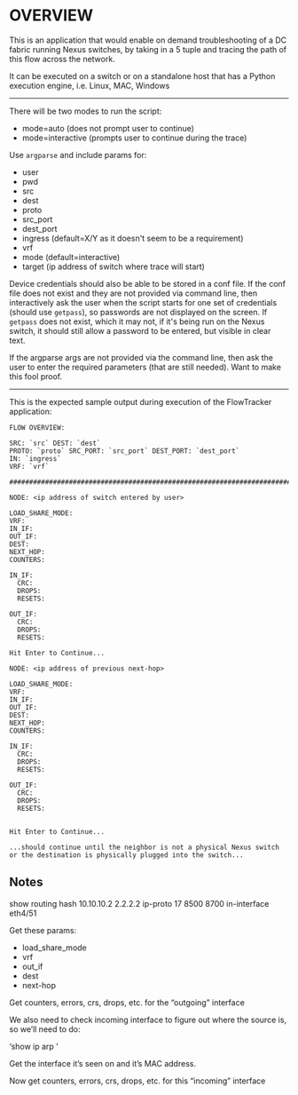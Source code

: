 # OVERVIEW

This is an application that would enable on demand troubleshooting of a DC fabric running Nexus switches, by taking in a 5 tuple and tracing the path of this flow across the network. 

It can be executed on a switch or on a standalone host that has a Python execution engine, i.e. Linux, MAC, Windows

----

There will be two modes to run the script:

* mode=auto (does not prompt user to continue)
* mode=interactive (prompts user to continue during the trace)

Use `argparse` and include params for:

* user
* pwd
* src
* dest
* proto
* src_port
* dest_port
* ingress (default=X/Y as it doesn't seem to be a requirement)
* vrf
* mode (default=interactive)
* target (ip address of switch where trace will start)

Device credentials should also be able to be stored in a conf file.  If the conf file does not exist and they are not provided via command line, then interactively ask the user when the script starts for one set of credentials (should use `getpass`), so passwords are not displayed on the screen.  If `getpass` does not exist, which it may not, if it's being run on the Nexus switch, it should still allow a password to be entered, but visible in clear text.

If the argparse args are not provided via the command line, then ask the user to enter the required parameters (that are still needed).  Want to make this fool proof.

---

This is the expected sample output during execution of the FlowTracker application:

```
FLOW OVERVIEW:

SRC: `src` DEST: `dest` 
PROTO: `proto` SRC_PORT: `src_port` DEST_PORT: `dest_port` 
IN: `ingress` 
VRF: `vrf`

#############################################################################

NODE: <ip address of switch entered by user>

LOAD_SHARE_MODE:
VRF:
IN_IF:
OUT_IF:
DEST:
NEXT_HOP:
COUNTERS:

IN_IF:
  CRC:
  DROPS:
  RESETS:

OUT_IF:
  CRC:
  DROPS:
  RESETS:

Hit Enter to Continue...

NODE: <ip address of previous next-hop>

LOAD_SHARE_MODE:
VRF:
IN_IF:
OUT_IF:
DEST:
NEXT_HOP:
COUNTERS:

IN_IF:
  CRC:
  DROPS:
  RESETS:

OUT_IF:
  CRC:
  DROPS:
  RESETS:


Hit Enter to Continue...

...should continue until the neighbor is not a physical Nexus switch or the destination is physically plugged into the switch...

```


## Notes

show routing hash 10.10.10.2 2.2.2.2 ip-proto 17 8500 8700 in-interface eth4/51

Get these params:
-   load_share_mode
-   vrf
-   out_if
-   dest
-   next-hop

Get counters, errors, crs, drops, etc. for the “outgoing” interface

We also need to check incoming interface to figure out where the source is, so we’ll need to do: 

‘show ip arp <src>’

Get the interface it’s seen on and it’s MAC address.

Now get counters, errors, crs, drops, etc. for this “incoming” interface
